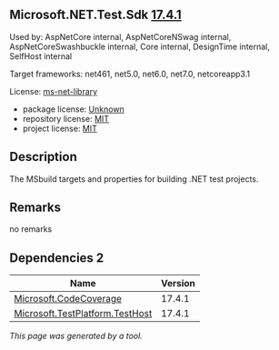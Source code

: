 Microsoft.NET.Test.Sdk [17.4.1](https://www.nuget.org/packages/Microsoft.NET.Test.Sdk/17.4.1)
--------------------

Used by: AspNetCore internal, AspNetCoreNSwag internal, AspNetCoreSwashbuckle internal, Core internal, DesignTime internal, SelfHost internal

Target frameworks: net461, net5.0, net6.0, net7.0, netcoreapp3.1

License: [ms-net-library](../../../../licenses/ms-net-library) 

- package license: [Unknown]() 
- repository license: [MIT](https://github.com/microsoft/vstest) 
- project license: [MIT](https://github.com/microsoft/vstest/) 

Description
-----------
The MSbuild targets and properties for building .NET test projects.

Remarks
-----------
no remarks


Dependencies 2
-----------

|Name|Version|
|----------|:----|
|[Microsoft.CodeCoverage](../../../../packages/nuget.org/microsoft.codecoverage/17.4.1)|17.4.1|
|[Microsoft.TestPlatform.TestHost](../../../../packages/nuget.org/microsoft.testplatform.testhost/17.4.1)|17.4.1|

*This page was generated by a tool.*